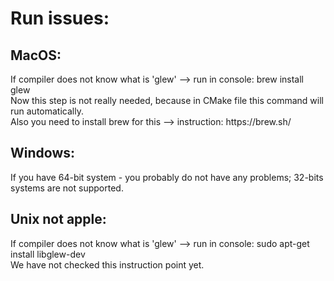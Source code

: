 <h1>Run issues:</h1>
<h2>MacOS:</h2>
<p>
If compiler does not know what is 'glew' --> run in console: brew install glew<br>
Now this step is not really needed, because in CMake file this command will run automatically.<br>
Also you need to install brew for this --> instruction: https://brew.sh/
</p>
<h2>Windows:</h2>
<p>
If you have 64-bit system - you probably do not have any problems; 32-bits systems are not supported.
</p>
<h2>Unix not apple:</h2>
<p>
If compiler does not know what is 'glew' --> run in console: sudo apt-get install libglew-dev<br>
We have not checked this instruction point yet.
</p>
